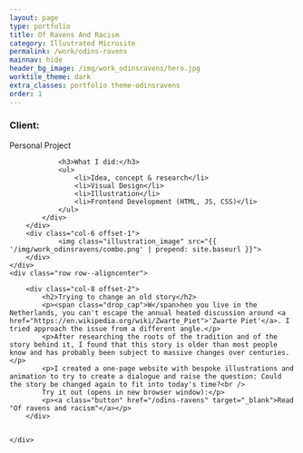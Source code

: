 ```yaml
---
layout: page
type: portfolio
title: Of Ravens And Racism
category: Illustrated Microsite
permalink: /work/odins-ravens
mainnav: hide
header_bg_image: /img/work_odinsravens/hero.jpg
worktile_theme: dark
extra_classes: portfolio theme-odinsravens
order: 1
---
```


<div class="wrapper">
	<div class="row row--aligncenter">
		<div class="col-4">
			<div class="infobox">				
				<h3>Client:</h3>
				<p>Personal Project</p>
			
				<h3>What I did:</h3>
				<ul>
					<li>Idea, concept & research</li>
					<li>Visual Design</li>
					<li>Illustration</li>
					<li>Frontend Development (HTML, JS, CSS)</li>
				</ul>
			</div>
		</div>
		<div class="col-6 offset-1">			
				<img class="illustration_image" src="{{ '/img/work_odinsravens/combo.png' | prepend: site.baseurl }}">				
		</div>
	</div>
	<div class="row row--aligncenter">
		
		<div class="col-8 offset-2">
			<h2>Trying to change an old story</h2>
			<p><span class="drop_cap">W</span>hen you live in the Netherlands, you can't escape the annual heated discussion around <a href="https://en.wikipedia.org/wiki/Zwarte_Piet">'Zwarte Piet'</a>. I tried approach the issue from a different angle.</p>
			<p>After researching the roots of the tradition and of the story behind it, I found that this story is older than most people know and has probably been subject to massive changes over centuries.</p>
			<p>I created a one-page website with bespoke illustrations and animation to try to create a dialogue and raise the question: Could the story be changed again to fit into today's time?<br />
			Try it out (opens in new browser window):</p>
			<p><a class="button" href="/odins-ravens" target="_blank">Read "Of ravens and racism"</a></p>			 
		</div>
		
				
	</div>
</div>